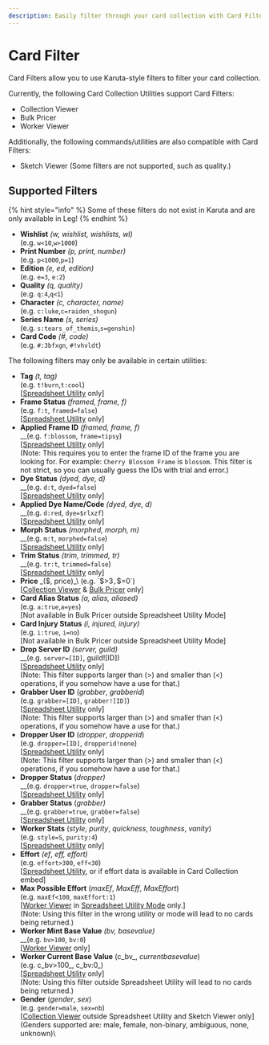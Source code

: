 ```yaml
---
description: Easily filter through your card collection with Card Filter
---
```


# Card Filter

Card Filters allow you to use Karuta-style filters to filter your card collection.

Currently, the following Card Collection Utilities support Card Filters:

* Collection Viewer
* Bulk Pricer
* Worker Viewer

Additionally, the following commands/utilities are also compatible with Card Filters:

* Sketch Viewer (Some filters are not supported, such as quality.)

## Supported Filters

{% hint style="info" %}
Some of these filters do not exist in Karuta and are only available in Leg!
{% endhint %}

* **Wishlist** _(w, wishlist, wishlists, wl)_\
  (e.g. `w<10`,`w>1000`)
* **Print Number** _(p, print, number)_\
  (e.g. `p<1000`,`p=1`)
* **Edition** _(e, ed, edition)_\
  (e.g. `e=3`, `e:2`)
* **Quality** _(q, quality)_\
  (e.g. `q:4`,`q<1`)
* **Character** _(c, character, name)_\
  (e.g. `c:luke`,`c=raiden_shogun`)
* **Series Name** _(s, series)_\
  (e.g. `s:tears_of_themis`,`s=genshin`)
* **Card Code** _(#, code)_\
  (e.g. `#:3bfxgn`, `#!vhvldt`)

The following filters may only be available in certain utilities:

* **Tag** _(t, tag)_\
  (e.g. `t!burn`,`t:cool`)\
  \[[Spreadsheet Utility](spreadsheet-utility.md) only]
* **Frame Status** _(framed, frame, f)_\
  (e.g. `f:t`, `framed=false`)\
  \[[Spreadsheet Utility](https://app.gitbook.com/s/0OfyDder0TDbYepM9qYh/\~/changes/uAvlG5KcG3JdsaiwvkPu/karuta-utilities/card-collection-utilities/spreadsheet-utility) only]
* **Applied Frame ID** _(framed, frame, f)_\
  __(e.g. `f:blossom`, `frame=tipsy`)\
  \[[Spreadsheet Utility](https://app.gitbook.com/s/0OfyDder0TDbYepM9qYh/\~/changes/uAvlG5KcG3JdsaiwvkPu/karuta-utilities/card-collection-utilities/spreadsheet-utility) only]\
  (Note: This requires you to enter the frame ID of the frame you are looking for. For example: `Cherry Blossom Frame` is `blossom`. This filter is not strict, so you can usually guess the IDs with trial and error.)
* **Dye Status** _(dyed, dye, d)_\
  __(e.g. `d:t`, `dyed=false`)\
  \[[Spreadsheet Utility](https://app.gitbook.com/s/0OfyDder0TDbYepM9qYh/\~/changes/uAvlG5KcG3JdsaiwvkPu/karuta-utilities/card-collection-utilities/spreadsheet-utility) only]
* **Applied Dye Name/Code** _(dyed, dye, d)_\
  __(e.g. `d:red`, `dye=$rlxzf`)\
  \[[Spreadsheet Utility](https://app.gitbook.com/s/0OfyDder0TDbYepM9qYh/\~/changes/uAvlG5KcG3JdsaiwvkPu/karuta-utilities/card-collection-utilities/spreadsheet-utility) only]
* **Morph Status** _(morphed, morph, m)_\
  __(e.g. `m:t`, `morphed=false`)\
  \[[Spreadsheet Utility](https://app.gitbook.com/s/0OfyDder0TDbYepM9qYh/\~/changes/uAvlG5KcG3JdsaiwvkPu/karuta-utilities/card-collection-utilities/spreadsheet-utility) only]
* **Trim Status** _(trim, trimmed, tr)_\
  __(e.g. `tr:t`, `trimmed=false`)\
  \[[Spreadsheet Utility](https://app.gitbook.com/s/0OfyDder0TDbYepM9qYh/\~/changes/uAvlG5KcG3JdsaiwvkPu/karuta-utilities/card-collection-utilities/spreadsheet-utility) only]
* **Price** _($, price)_\
  (e.g. `$>3`,`$=0`)\
  \[[Collection Viewer](collection-viewer.md) & [Bulk Pricer](bulk-pricer.md) only]
* **Card Alias Status** _(a, alias, aliased)_\
  (e.g. `a:true`,`a=yes`)\
  \[Not available in Bulk Pricer outside Spreadsheet Utility Mode]
* **Card Injury Status** _(i, injured, injury)_\
  (e.g. `i:true`, `i=no`)\
  \[Not available in Bulk Pricer outside Spreadsheet Utility Mode]
* **Drop Server ID** _(server, guild)_\
  __(e.g. `server=[ID]`, guild!\[ID])\
  \[[Spreadsheet Utility](https://app.gitbook.com/s/0OfyDder0TDbYepM9qYh/\~/changes/OlSca5zoO5YwB4EQOnye/karuta-utilities/card-collection-utilities/spreadsheet-utility) only]\
  (Note: This filter supports larger than (>) and smaller than (<) operations, if you somehow have a use for that.)
* **Grabber User ID** (_grabber_, _grabberid_)\
  (e.g. `grabber=[ID]`, `grabber![ID]`)\
  \[[Spreadsheet Utility](https://app.gitbook.com/s/0OfyDder0TDbYepM9qYh/\~/changes/OlSca5zoO5YwB4EQOnye/karuta-utilities/card-collection-utilities/spreadsheet-utility) only]\
  (Note: This filter supports larger than (>) and smaller than (<) operations, if you somehow have a use for that.)
* **Dropper User ID** (_dropper_, _dropperid_)\
  (e.g. `dropper=[ID]`, `dropperid!none`)\
  \[[Spreadsheet Utility](https://app.gitbook.com/s/0OfyDder0TDbYepM9qYh/\~/changes/OlSca5zoO5YwB4EQOnye/karuta-utilities/card-collection-utilities/spreadsheet-utility) only]\
  (Note: This filter supports larger than (>) and smaller than (<) operations, if you somehow have a use for that.)
* **Dropper Status** (_dropper)_\
  __(e.g. `dropper=true`, `dropper=false`)\
  \[[Spreadsheet Utility](https://app.gitbook.com/s/0OfyDder0TDbYepM9qYh/\~/changes/OlSca5zoO5YwB4EQOnye/karuta-utilities/card-collection-utilities/spreadsheet-utility) only]
* **Grabber Status** (_grabber)_\
  __(e.g. `grabber=true`, `grabber=false`)\
  \[[Spreadsheet Utility](https://app.gitbook.com/s/0OfyDder0TDbYepM9qYh/\~/changes/OlSca5zoO5YwB4EQOnye/karuta-utilities/card-collection-utilities/spreadsheet-utility) only]
* **Worker Stats** (_style_, _purity_, _quickness_, _toughness_, _vanity_)\
  (e.g. `style=S`, `purity:4`)\
  \[[Spreadsheet Utility](https://app.gitbook.com/s/0OfyDder0TDbYepM9qYh/\~/changes/OlSca5zoO5YwB4EQOnye/karuta-utilities/card-collection-utilities/spreadsheet-utility) only]
* **Effort** _(ef_, _eff, effort)_\
  (e.g. `effort>300`, `eff<30`)\
  \[[Spreadsheet Utility](https://app.gitbook.com/s/0OfyDder0TDbYepM9qYh/\~/changes/OlSca5zoO5YwB4EQOnye/karuta-utilities/card-collection-utilities/spreadsheet-utility), or if effort data is available in Card Collection embed]
* **Max Possible Effort** (_maxEf_, _MaxEff_, _MaxEffort_)\
  (e.g. `maxEf<100`, `maxEffort:1`)\
  \[[Worker Viewer](https://app.gitbook.com/s/0OfyDder0TDbYepM9qYh/\~/changes/lOuYypnvc11Yr03fUtS4/karuta-utilities/card-collection-utilities/worker-viewer) in [Spreadsheet Utility Mode](https://app.gitbook.com/s/0OfyDder0TDbYepM9qYh/\~/changes/OlSca5zoO5YwB4EQOnye/karuta-utilities/card-collection-utilities/spreadsheet-utility) only.]\
  (Note: Using this filter in the wrong utility or mode will lead to no cards being returned.)
* **Worker Mint Base Value** _(bv, basevalue)_\
  __(e.g. `bv>100`, `bv:0`)\
  \[[Worker Viewer](worker-viewer.md) only]
* **Worker Current Base Value** (c_bv_, _currentbasevalue_)\
  (e.g. c_bv>100_, c_bv:0_)\
  \[[Spreadsheet Utility](https://app.gitbook.com/s/0OfyDder0TDbYepM9qYh/\~/changes/OlSca5zoO5YwB4EQOnye/karuta-utilities/card-collection-utilities/spreadsheet-utility) only]\
  (Note: Using this filter outside Spreadsheet Utility will lead to no cards being returned.)
* **Gender** (_gender_, _sex_)\
  (e.g. `gender=male`, `sex=nb`)\
  \[[Collection Viewer](https://app.gitbook.com/s/0OfyDder0TDbYepM9qYh/\~/changes/DZJw8j2U729zLtHTjjqr/karuta-utilities/card-collection-utilities/collection-viewer) outside Spreadsheet Utility and Sketch Viewer only]\
  (Genders supported are: male, female, non-binary, ambiguous, none, unknown)\
